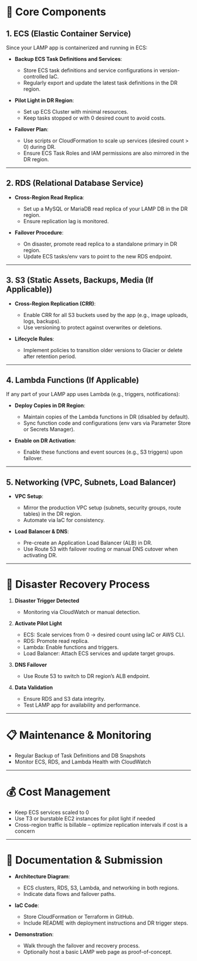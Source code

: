 # 🧱 Core Components

## 1. ECS (Elastic Container Service)

Since your LAMP app is containerized and running in ECS:

- **Backup ECS Task Definitions and Services**:
  - Store ECS task definitions and service configurations in version-controlled IaC.
  - Regularly export and update the latest task definitions in the DR region.

- **Pilot Light in DR Region**:
  - Set up ECS Cluster with minimal resources.
  - Keep tasks stopped or with 0 desired count to avoid costs.

- **Failover Plan**:
  - Use scripts or CloudFormation to scale up services (desired count > 0) during DR.
  - Ensure ECS Task Roles and IAM permissions are also mirrored in the DR region.

---

## 2. RDS (Relational Database Service)

- **Cross-Region Read Replica**:
  - Set up a MySQL or MariaDB read replica of your LAMP DB in the DR region.
  - Ensure replication lag is monitored.

- **Failover Procedure**:
  - On disaster, promote read replica to a standalone primary in DR region.
  - Update ECS tasks/env vars to point to the new RDS endpoint.

---

## 3. S3 (Static Assets, Backups, Media (If Applicable))

- **Cross-Region Replication (CRR)**:
  - Enable CRR for all S3 buckets used by the app (e.g., image uploads, logs, backups).
  - Use versioning to protect against overwrites or deletions.

- **Lifecycle Rules**:
  - Implement policies to transition older versions to Glacier or delete after retention period.

---

## 4. Lambda Functions (If Applicable)

If any part of your LAMP app uses Lambda (e.g., triggers, notifications):

- **Deploy Copies in DR Region**:
  - Maintain copies of the Lambda functions in DR (disabled by default).
  - Sync function code and configurations (env vars via Parameter Store or Secrets Manager).

- **Enable on DR Activation**:
  - Enable these functions and event sources (e.g., S3 triggers) upon failover.

---

## 5. Networking (VPC, Subnets, Load Balancer)

- **VPC Setup**:
  - Mirror the production VPC setup (subnets, security groups, route tables) in the DR region.
  - Automate via IaC for consistency.

- **Load Balancer & DNS**:
  - Pre-create an Application Load Balancer (ALB) in DR.
  - Use Route 53 with failover routing or manual DNS cutover when activating DR.

---

# 🚨 Disaster Recovery Process

1. **Disaster Trigger Detected**
   - Monitoring via CloudWatch or manual detection.

2. **Activate Pilot Light**
   - ECS: Scale services from 0 → desired count using IaC or AWS CLI.
   - RDS: Promote read replica.
   - Lambda: Enable functions and triggers.
   - Load Balancer: Attach ECS services and update target groups.

3. **DNS Failover**
   - Use Route 53 to switch to DR region’s ALB endpoint.

4. **Data Validation**
   - Ensure RDS and S3 data integrity.
   - Test LAMP app for availability and performance.

---

# 📋 Maintenance & Monitoring

- Regular Backup of Task Definitions and DB Snapshots  
- Monitor ECS, RDS, and Lambda Health with CloudWatch

---

# 💰 Cost Management

- Keep ECS services scaled to 0  
- Use T3 or burstable EC2 instances for pilot light if needed  
- Cross-region traffic is billable – optimize replication intervals if cost is a concern

---

# 📘 Documentation & Submission

- **Architecture Diagram**:
  - ECS clusters, RDS, S3, Lambda, and networking in both regions.
  - Indicate data flows and failover paths.

- **IaC Code**:
  - Store CloudFormation or Terraform in GitHub.
  - Include README with deployment instructions and DR trigger steps.

- **Demonstration**:
  - Walk through the failover and recovery process.
  - Optionally host a basic LAMP web page as proof-of-concept.
